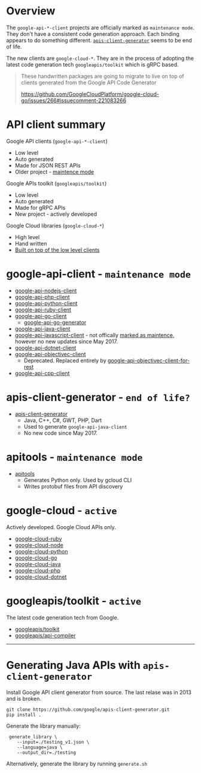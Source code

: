 # Overview

The `google-api-*-client` projects are officially marked as `maintenance mode`. They don't have a consistent code generation approach. Each binding appears to do something different. [`apis-client-generator`](https://github.com/google/apis-client-generator) seems to be end of life.

The new clients are `google-cloud-*`. They are in the process of adopting the latest code generation tech `googleapis/toolkit` which is gRPC based.

> These handwritten packages are going to migrate to live on top of clients generated from the Google API Code Generator
>
> https://github.com/GoogleCloudPlatform/google-cloud-go/issues/266#issuecomment-221083266

# API client summary

Google API clients (`google-api-*-client`)
- Low level
- Auto generated
- Made for JSON REST APIs
- Older project - [maintence mode](https://github.com/GoogleCloudPlatform/google-cloud-ruby/issues/1604#issuecomment-316834237)

Google APIs toolkit (`googleapis/toolkit`)
- Low level
- Auto generated
- Made for gRPC APIs
- New project - actively developed

Google Cloud libraries (`google-cloud-*`)
- High level
- Hand written
- [Built on top of the low level clients](https://github.com/GoogleCloudPlatform/google-cloud-ruby/issues/1604#issuecomment-316841696)

# google-api-client - `maintenance mode`

- [google-api-nodejs-client](https://github.com/google/google-api-nodejs-client)
- [google-api-php-client](https://github.com/google/google-api-php-client)
- [google-api-python-client](https://github.com/google/google-api-python-client)
- [google-api-ruby-client](https://github.com/google/google-api-ruby-client)
- [google-api-go-client](https://github.com/google/google-api-go-client)
  - [google-api-go-generator](https://github.com/google/google-api-go-client/tree/master/google-api-go-generator)
- [google-api-java-client](https://github.com/google/google-api-java-client)
- [google-api-javascript-client](https://github.com/google/google-api-javascript-client) - not offically [marked as maintence,](https://github.com/google/google-api-javascript-client/issues/320) however no new updates since May 2017.
- [google-api-dotnet-client](https://github.com/google/google-api-dotnet-client)
- [google-api-objectivec-client](https://github.com/google/google-api-objectivec-client)
  - Deprecated. Replaced entirely by [google-api-objectivec-client-for-rest](https://github.com/google/google-api-objectivec-client-for-rest)
- [google-api-cpp-client](https://github.com/google/google-api-cpp-client)

# apis-client-generator - `end of life?`

- [apis-client-generator](https://github.com/google/apis-client-generator)
  - Java, C++, C#, GWT, PHP, Dart
  - Used to generate `google-api-java-client`
  - No new code since May 2017.

# apitools - `maintenance mode`

- [apitools](https://github.com/google/apitools)
  - Generates Python only. Used by gcloud CLI
  - Writes protobuf files from API discovery

# google-cloud - `active`

Actively developed. Google Cloud APIs only.

- [google-cloud-ruby](https://github.com/GoogleCloudPlatform/google-cloud-ruby)
- [google-cloud-node](https://github.com/GoogleCloudPlatform/google-cloud-node)
- [google-cloud-python](https://github.com/GoogleCloudPlatform/google-cloud-python)
- [google-cloud-go](https://github.com/GoogleCloudPlatform/google-cloud-go)
- [google-cloud-java](https://github.com/GoogleCloudPlatform/google-cloud-java)
- [google-cloud-php](https://github.com/GoogleCloudPlatform/google-cloud-php)
- [google-cloud-dotnet](https://github.com/GoogleCloudPlatform/google-cloud-dotnet)

# googleapis/toolkit - `active`

The latest code generation tech from Google.

- [googleapis/toolkit](https://github.com/googleapis/toolkit)
- [googleapis/api-compiler](https://github.com/googleapis/api-compiler)

---

# Generating Java APIs with `apis-client-generator`

Install Google API client generator from source. The last relase was in 2013 and is broken.

```
git clone https://github.com/google/apis-client-generator.git
pip install .
```

Generate the library manually:

```
 generate_library \
    --input=./testing_v1.json \
    --language=java \
    --output_dir=./testing
```

Alternatively, generate the library by running `generate.sh`
